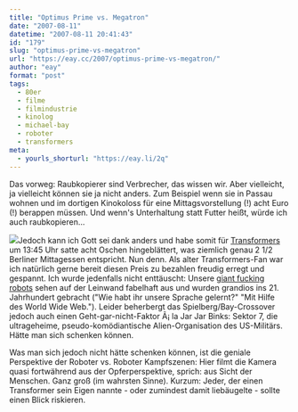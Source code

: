 ```yaml
---
title: "Optimus Prime vs. Megatron"
date: "2007-08-11"
datetime: "2007-08-11 20:41:43"
id: "179"
slug: "optimus-prime-vs-megatron"
url: "https://eay.cc/2007/optimus-prime-vs-megatron/"
author: "eay"
format: "post"
tags:
  - 80er
  - filme
  - filmindustrie
  - kinolog
  - michael-bay
  - roboter
  - transformers
meta:
  - yourls_shorturl: "https://eay.li/2q"
---
```


Das vorweg: Raubkopierer sind Verbrecher, das wissen wir. Aber vielleicht, ja vielleicht können sie ja nicht anders. Zum Beispiel wenn sie in Passau wohnen und im dortigen Kinokoloss für eine Mittagsvorstellung (!) acht Euro (!) berappen müssen. Und wenn's Unterhaltung statt Futter heißt, würde ich auch raubkopieren...

![](/uploads/2007/transformers.jpg)Jedoch kann ich Gott sei dank anders und habe somit für [Transformers](http://www.imdb.com/title/tt0418279/) um 13:45 Uhr satte acht Oschen hingeblättert, was ziemlich genau 2 1/2 Berliner Mittagessen entspricht. Nun denn. Als alter Transformers-Fan war ich natürlich gerne bereit diesen Preis zu bezahlen freudig erregt und gespannt. Ich wurde jedenfalls nicht enttäuscht: Unsere [giant fucking robots](//eay.cc/2007/giant-fucking-robots-are-coming/) sehen auf der Leinwand fabelhaft aus und wurden grandios ins 21. Jahrhundert gebracht ("Wie habt ihr unsere Sprache gelernt?" "Mit Hilfe des World Wide Web."). Leider beherbergt das Spielberg/Bay-Crossover jedoch auch einen Geht-gar-nicht-Faktor Ã¡ la Jar Jar Binks: Sektor 7, die ultrageheime, pseudo-komödiantische Alien-Organisation des US-Militärs. Hätte man sich schenken können.

Was man sich jedoch nicht hätte schenken können, ist die geniale Perspektive der Roboter vs. Roboter Kampfszenen: Hier filmt die Kamera quasi fortwährend aus der Opferperspektive, sprich: aus Sicht der Menschen. Ganz groß (im wahrsten Sinne). Kurzum: Jeder, der einen Transformer sein Eigen nannte - oder zumindest damit liebäugelte - sollte einen Blick riskieren.
